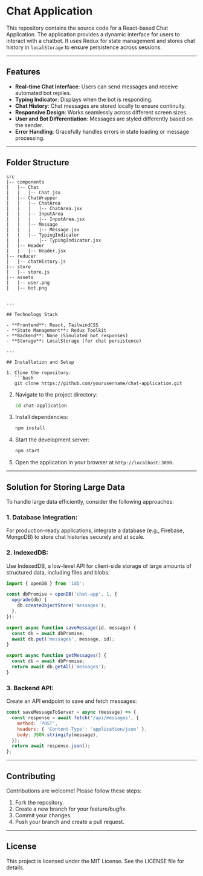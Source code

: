 # Chat Application

This repository contains the source code for a React-based Chat Application. The application provides a dynamic interface for users to interact with a chatbot. It uses Redux for state management and stores chat history in `localStorage` to ensure persistence across sessions.

---

## Features

- **Real-time Chat Interface**: Users can send messages and receive automated bot replies.
- **Typing Indicator**: Displays when the bot is responding.
- **Chat History**: Chat messages are stored locally to ensure continuity.
- **Responsive Design**: Works seamlessly across different screen sizes.
- **User and Bot Differentiation**: Messages are styled differently based on the sender.
- **Error Handling**: Gracefully handles errors in state loading or message processing.

---

## Folder Structure

```
src
|-- components
|   |-- Chat
|   |   |-- Chat.jsx
|   |-- ChatWrapper
|   |   |-- ChatArea
|   |   |   |-- ChatArea.jsx
|   |   |-- InputArea
|   |   |   |-- InputArea.jsx
|   |   |-- Message
|   |   |   |-- Message.jsx
|   |   |-- TypingIndicator
|   |       |-- TypingIndicator.jsx
|   |-- Header
|   |   |-- Header.jsx
|-- reducer
|   |-- chatHistory.js
|-- store
|   |-- store.js
|-- assets
|   |-- user.png
|   |-- bot.png


---

## Technology Stack

- **Frontend**: React, TailwindCSS
- **State Management**: Redux Toolkit
- **Backend**: None (Simulated bot responses)
- **Storage**: LocalStorage (for chat persistence)

---

## Installation and Setup

1. Clone the repository:
   ```bash
   git clone https://github.com/yourusername/chat-application.git
   ```

2. Navigate to the project directory:
   ```bash
   cd chat-application
   ```

3. Install dependencies:
   ```bash
   npm install
   ```

4. Start the development server:
   ```bash
   npm start
   ```

5. Open the application in your browser at `http://localhost:3000`.

---

## Solution for Storing Large Data

To handle large data efficiently, consider the following approaches:

### 1. **Database Integration**:
For production-ready applications, integrate a database (e.g., Firebase, MongoDB) to store chat histories securely and at scale.

### 2. **IndexedDB**:
Use IndexedDB, a low-level API for client-side storage of large amounts of structured data, including files and blobs:
```javascript
import { openDB } from 'idb';

const dbPromise = openDB('chat-app', 1, {
  upgrade(db) {
    db.createObjectStore('messages');
  },
});

export async function saveMessage(id, message) {
  const db = await dbPromise;
  await db.put('messages', message, id);
}

export async function getMessages() {
  const db = await dbPromise;
  return await db.getAll('messages');
}
```

### 3. **Backend API**:
Create an API endpoint to save and fetch messages:
```javascript
const saveMessageToServer = async (message) => {
  const response = await fetch('/api/messages', {
    method: 'POST',
    headers: { 'Content-Type': 'application/json' },
    body: JSON.stringify(message),
  });
  return await response.json();
};
```

---

## Contributing

Contributions are welcome! Please follow these steps:

1. Fork the repository.
2. Create a new branch for your feature/bugfix.
3. Commit your changes.
4. Push your branch and create a pull request.

---

## License

This project is licensed under the MIT License. See the LICENSE file for details.

